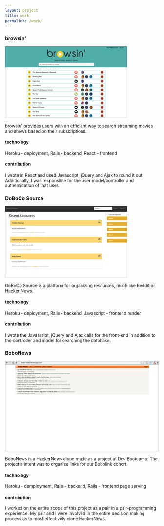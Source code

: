 ```yaml
---
layout: project
title: work 
permalink: /work/
---
```


<div class="projects">
  <h3>browsin'</h3>
  <a href="http://browsin-dbc.herokuapp.com" target="_blank">
    <img class="project-img" src="/assets/browsin.jpg" />
  </a>

  <p class="object-desc">browsin' provides users with an efficient way to search streaming movies and shows based on their subscriptions.</p>
  <h4>technology</h4>
  <p>Heroku - deployment, Rails - backend, React - frontend</p>
  <h4>contribution</h4>
  <p>I wrote in React and used Javascript, jQuery and Ajax to round it out. Additionally, I was responsible for the user model/controller and authentication of that user.</p>
  </span>
</div>

<div class="projects">
  <h3>DoBoCo Source</h3>
  <a href="http://doboco-source.herokuapp.com" target="_blank">
    <img class="project-img" src="/assets/dobo-source.jpg" />
  </a>
    <p class="object-desc">DoBoCo Source is a platform for organizing resources, much like Reddit or Hacker News.</p>
    <h4>technology</h4>
  <p>Heroku - deployment, Rails - backend, Javascript - frontend render</p>
  <h4>contribution</h4>
  <p>I wrote the Javascript, jQuery and Ajax calls for the front-end in addition to the controller and model for searching the database.</p>
  </span>
</div>

<div class="projects">
  <h3>BoboNews</h3>
  <a href="http://bobo-news.herokuapp.com" target="_blank">
    <img class="project-img" src="/assets/bobo-news.jpg" />
  </a>
    <p class="object-desc">BoboNews is a HackerNews clone made as a project at Dev Bootcamp. The project's intent was to organize links for our Bobolink cohort.</p>
    <h4>technology</h4>
  <p>Heroku - demployment, Rails - backend, Rails - frontend page serving</p>
  <h4>contribution</h4>
  <p>I worked on the entire scope of this project as a pair in a pair-programming experience. My pair and I were involved in the entire decision making process as to most effectively clone HackerNews.</p> 
  </span>
</div>
